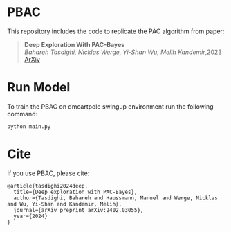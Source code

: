 # PBAC


This repository includes the code to replicate the PAC algorithm from paper:


> **Deep Exploration With PAC-Bayes**\
> _Bahareh Tasdighi, Nicklas Werge, Yi-Shan Wu, Melih Kandemir_\,2023  
> [ArXiv](https://arxiv.org/abs/2402.03055) 



# Run Model
To train the PBAC on dmcartpole swingup environment run the following command:

```
python main.py
```



# Cite
If you use PBAC, please cite:

```
@article{tasdighi2024deep,
  title={Deep exploration with PAC-Bayes},
  author={Tasdighi, Bahareh and Haussmann, Manuel and Werge, Nicklas and Wu, Yi-Shan and Kandemir, Melih},
  journal={arXiv preprint arXiv:2402.03055},
  year={2024}
}
```
